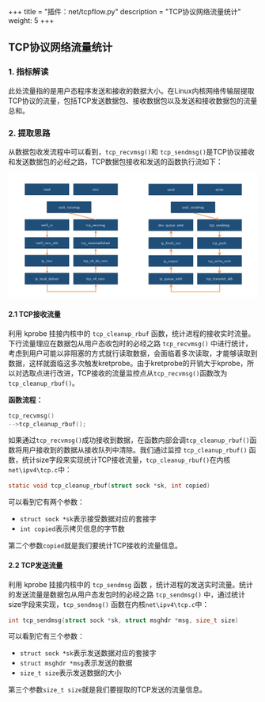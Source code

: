 +++
title = "插件：net/tcpflow.py"
description = "TCP协议网络流量统计"
weight: 5
+++

## TCP协议网络流量统计

### 1. 指标解读 

此处流量指的是用户态程序发送和接收的数据大小。在Linux内核网络传输层提取TCP协议的流量，包括TCP发送数据包、接收数据包以及发送和接收数据包的流量总和。

### 2. 提取思路

从数据包收发流程中可以看到，`tcp_recvmsg()`和 `tcp_sendmsg()`是TCP协议接收和发送数据包的必经之路，TCP数据包接收和发送的函数执行流如下：

![](images/1.png)

#### 2.1 TCP接收流量
利用 kprobe 挂接内核中的 `tcp_cleanup_rbuf` 函数，统计进程的接收实时流量。下行流量理应在数据包从用户态收包时的必经之路 `tcp_recvmsg()` 中进行统计，考虑到用户可能以非阻塞的方式就行读取数据，会面临着多次读取，才能够读取到数据，这样就面临这多次触发kretprobe。由于kretprobe的开销大于kprobe，所以对选取点进行改进，TCP接收的流量监控点从`tcp_recvmsg()`函数改为`tcp_cleanup_rbuf()`。

**函数流程：**

```c
tcp_recvmsg()
-->tcp_cleanup_rbuf();
```

如果通过`tcp_recvmsg()`成功接收到数据，在函数内部会调`tcp_cleanup_rbuf()`函数将用户接收到的数据从接收队列中清除。我们通过监控 `tcp_cleanup_rbuf()` 函数，统计size字段来实现统计TCP接收流量，`tcp_cleanup_rbuf()`在内核`net\ipv4\tcp.c`中：

```c
static void tcp_cleanup_rbuf(struct sock *sk, int copied)
```

可以看到它有两个参数：

- `struct sock *sk`表示接受数据对应的套接字
- `int copied`表示拷贝信息的字节数

第二个参数`copied`就是我们要统计TCP接收的流量信息。

#### 2.2 TCP发送流量
利用 kprobe 挂接内核中的 `tcp_sendmsg` 函数 ，统计进程的发送实时流量。统计的发送流量是数据包从用户态发包时的必经之路 `tcp_sendmsg()` 中，通过统计size字段来实现，`tcp_sendmsg()` 函数在内核`net\ipv4\tcp.c`中：

```c
int tcp_sendmsg(struct sock *sk, struct msghdr *msg, size_t size)
```

可以看到它有三个参数：

- `struct sock *sk`表示发送数据对应的套接字
- `struct msghdr *msg`表示发送的数据
- `size_t size`表示发送数据的大小

第三个参数`size_t size`就是我们要提取的TCP发送的流量信息。